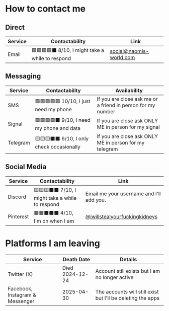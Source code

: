 # How to contact me
## Direct
Service | Contactability | Link
------ | ------ | ------
Email|🟩🟩🟩🟩⬛ 8/10, I might take a while to respond|[social@naomis-world.com](mailto:social@naomis-world.com)

## Messaging
Service | Contactability | Availability
------ | ------ | ------
SMS|🟩🟩🟩🟩🟩 10/10, I just need my phone |If you are close ask me or a friend in person for my number
Signal|🟩🟩🟩🟩⬛ 9/10, I need my phone and data|If you are close ask ONLY ME in person for my signal
Telegram|🟨🟨🟨⬛⬛ 6/10, I only check occasionally|If you are close ask ONLY ME in person for my telegram

## Social Media
Service | Contactability | Link
------ | ------ | ------
Discord|🟨🟨🟨⬛⬛ 7/10, I might take a while to respond | Email me your username and I'll add you.
Pinterest|🟧🟧⬛⬛⬛ 4/10, I'm on when I am| [@iwillstealyourfuckingkidneys](https://pinterest.com/iwillstealyourfuckingkidneys/)

# Platforms I am leaving
Service | Death Date | Details
------ | ------ | ------
Twitter (X)|Died 2024-12-24|Account still exists but I am no longer active
Facebook, Instagram & Messenger|2025-04-30|The accounts will still exist but I'll be deleting the apps

